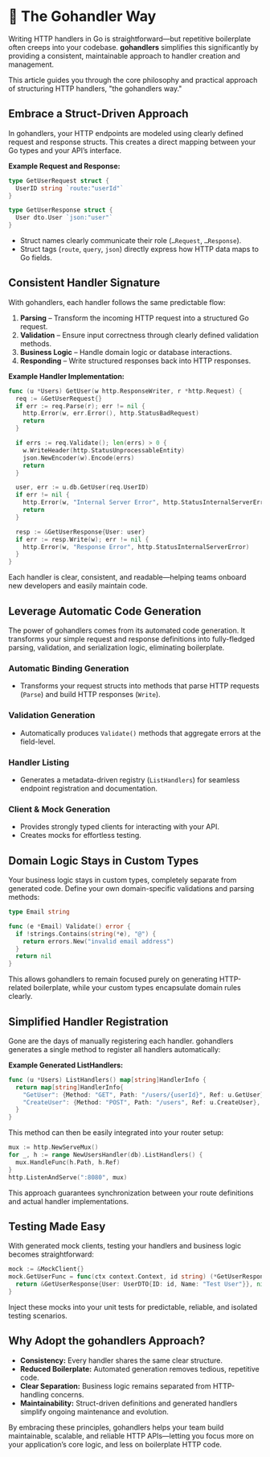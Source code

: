 # 🎸 The Gohandler Way

Writing HTTP handlers in Go is straightforward—but repetitive boilerplate often creeps into your codebase. **gohandlers** simplifies this significantly by providing a consistent, maintainable approach to handler creation and management.

This article guides you through the core philosophy and practical approach of structuring HTTP handlers, "the gohandlers way."

## Embrace a Struct-Driven Approach

In gohandlers, your HTTP endpoints are modeled using clearly defined request and response structs. This creates a direct mapping between your Go types and your API’s interface.

**Example Request and Response:**

```go
type GetUserRequest struct {
  UserID string `route:"userId"`
}

type GetUserResponse struct {
  User dto.User `json:"user"`
}
```

-   Struct names clearly communicate their role (`…Request`, `…Response`).
-   Struct tags (`route`, `query`, `json`) directly express how HTTP data maps to Go fields.

## Consistent Handler Signature

With gohandlers, each handler follows the same predictable flow:

1. **Parsing** – Transform the incoming HTTP request into a structured Go request.
2. **Validation** – Ensure input correctness through clearly defined validation methods.
3. **Business Logic** – Handle domain logic or database interactions.
4. **Responding** – Write structured responses back into HTTP responses.

**Example Handler Implementation:**

```go
func (u *Users) GetUser(w http.ResponseWriter, r *http.Request) {
  req := &GetUserRequest{}
  if err := req.Parse(r); err != nil {
    http.Error(w, err.Error(), http.StatusBadRequest)
    return
  }

  if errs := req.Validate(); len(errs) > 0 {
    w.WriteHeader(http.StatusUnprocessableEntity)
    json.NewEncoder(w).Encode(errs)
    return
  }

  user, err := u.db.GetUser(req.UserID)
  if err != nil {
    http.Error(w, "Internal Server Error", http.StatusInternalServerError)
    return
  }

  resp := &GetUserResponse{User: user}
  if err := resp.Write(w); err != nil {
    http.Error(w, "Response Error", http.StatusInternalServerError)
  }
}
```

Each handler is clear, consistent, and readable—helping teams onboard new developers and easily maintain code.

## Leverage Automatic Code Generation

The power of gohandlers comes from its automated code generation. It transforms your simple request and response definitions into fully-fledged parsing, validation, and serialization logic, eliminating boilerplate.

### Automatic Binding Generation

-   Transforms your request structs into methods that parse HTTP requests (`Parse`) and build HTTP responses (`Write`).

### Validation Generation

-   Automatically produces `Validate()` methods that aggregate errors at the field-level.

### Handler Listing

-   Generates a metadata-driven registry (`ListHandlers`) for seamless endpoint registration and documentation.

### Client & Mock Generation

-   Provides strongly typed clients for interacting with your API.
-   Creates mocks for effortless testing.

## Domain Logic Stays in Custom Types

Your business logic stays in custom types, completely separate from generated code. Define your own domain-specific validations and parsing methods:

```go
type Email string

func (e *Email) Validate() error {
  if !strings.Contains(string(*e), "@") {
    return errors.New("invalid email address")
  }
  return nil
}
```

This allows gohandlers to remain focused purely on generating HTTP-related boilerplate, while your custom types encapsulate domain rules clearly.

## Simplified Handler Registration

Gone are the days of manually registering each handler. gohandlers generates a single method to register all handlers automatically:

**Example Generated ListHandlers:**

```go
func (u *Users) ListHandlers() map[string]HandlerInfo {
  return map[string]HandlerInfo{
    "GetUser": {Method: "GET", Path: "/users/{userId}", Ref: u.GetUser},
    "CreateUser": {Method: "POST", Path: "/users", Ref: u.CreateUser},
  }
}
```

This method can then be easily integrated into your router setup:

```go
mux := http.NewServeMux()
for _, h := range NewUsersHandler(db).ListHandlers() {
  mux.HandleFunc(h.Path, h.Ref)
}
http.ListenAndServe(":8080", mux)
```

This approach guarantees synchronization between your route definitions and actual handler implementations.

## Testing Made Easy

With generated mock clients, testing your handlers and business logic becomes straightforward:

```go
mock := &MockClient{}
mock.GetUserFunc = func(ctx context.Context, id string) (*GetUserResponse, error) {
  return &GetUserResponse{User: UserDTO{ID: id, Name: "Test User"}}, nil
}
```

Inject these mocks into your unit tests for predictable, reliable, and isolated testing scenarios.

## Why Adopt the gohandlers Approach?

-   **Consistency:** Every handler shares the same clear structure.
-   **Reduced Boilerplate:** Automated generation removes tedious, repetitive code.
-   **Clear Separation:** Business logic remains separated from HTTP-handling concerns.
-   **Maintainability:** Struct-driven definitions and generated handlers simplify ongoing maintenance and evolution.

By embracing these principles, gohandlers helps your team build maintainable, scalable, and reliable HTTP APIs—letting you focus more on your application’s core logic, and less on boilerplate HTTP code.
